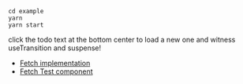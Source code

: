 ```
cd example
yarn
yarn start
```

click the todo text at the bottom center to load a new one and witness useTransition and suspense!

- [Fetch implementation](example/src/fetch/fetch.ts)
- [Fetch Test component](example/src/FetchTest.tsx)
